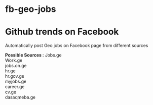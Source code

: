 # fb-geo-jobs


# Github trends on Facebook  


 Automatically post Geo jobs on Facebook page from different sources


**Possible Sources :**
Jobs.ge  
Work.ge  
jobs.on.ge  
hr.ge  
hr.gov.ge  
myjobs.ge  
career.ge  
cv.ge  
dasaqmeba.ge  



